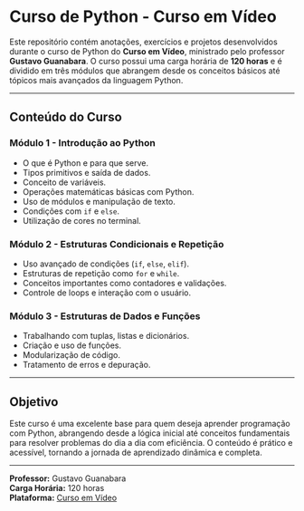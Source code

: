 # Curso de Python - Curso em Vídeo

Este repositório contém anotações, exercícios e projetos desenvolvidos durante o curso de Python do **Curso em Vídeo**, ministrado pelo professor **Gustavo Guanabara**. O curso possui uma carga horária de **120 horas** e é dividido em três módulos que abrangem desde os conceitos básicos até tópicos mais avançados da linguagem Python.

---

## Conteúdo do Curso

### **Módulo 1** - Introdução ao Python
- O que é Python e para que serve.
- Tipos primitivos e saída de dados.
- Conceito de variáveis.
- Operações matemáticas básicas com Python.
- Uso de módulos e manipulação de texto.
- Condições com `if` e `else`.
- Utilização de cores no terminal.

### **Módulo 2** - Estruturas Condicionais e Repetição
- Uso avançado de condições (`if`, `else`, `elif`).
- Estruturas de repetição como `for` e `while`.
- Conceitos importantes como contadores e validações.
- Controle de loops e interação com o usuário.

### **Módulo 3** - Estruturas de Dados e Funções
- Trabalhando com tuplas, listas e dicionários.
- Criação e uso de funções.
- Modularização de código.
- Tratamento de erros e depuração.

---

## Objetivo
Este curso é uma excelente base para quem deseja aprender programação com Python, abrangendo desde a lógica inicial até conceitos fundamentais para resolver problemas do dia a dia com eficiência. O conteúdo é prático e acessível, tornando a jornada de aprendizado dinâmica e completa.

---

**Professor:** Gustavo Guanabara  
**Carga Horária:** 120 horas  
**Plataforma:** [Curso em Vídeo](https://www.cursoemvideo.com/)
